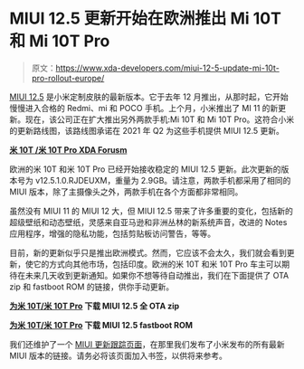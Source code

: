 # MIUI 12.5 更新开始在欧洲推出 Mi 10T 和 Mi 10T Pro

> 原文：<https://www.xda-developers.com/miui-12-5-update-mi-10t-pro-rollout-europe/>

[MIUI 12.5](https://www.xda-developers.com/xiaomi-announces-miui-12-5-mi-redmi-smartphones/) 是小米定制皮肤的最新版本。它于去年 12 月推出，从那时起，它开始慢慢进入合格的 Redmi、mi 和 POCO 手机。上个月，小米推出了 MI 11 的新更新。现在，该公司正在扩大推出另外两款手机:Mi 10T 和 Mi 10T Pro。这符合小米的更新路线图，该路线图承诺在 2021 年 Q2 为这些手机提供 MIUI 12.5 更新。

**[米 10T /米 10T Pro XDA Forusm](https://forum.xda-developers.com/c/xiaomi-mi-10t-10t-pro.11621/)**

欧洲的米 10T 和米 10T Pro 已经开始接收稳定的 MIUI 12.5 更新。此次更新的版本号为 v12.5.1.0.RJDEUXM，重量为 2.9GB。请注意，两款手机都采用了相同的 MIUI 版本，除了主摄像头之外，两款手机在各个方面都非常相同。

虽然没有 MIUI 11 的 MIUI 12 大，但 MIUI 12.5 带来了许多重要的变化，包括新的超级壁纸和动态壁纸，灵感来自亚马逊和非洲丛林的新系统声音，改进的 Notes 应用程序，增强的隐私功能，包括剪贴板访问警告，等等。

目前，新的更新似乎只是推出欧洲模式。然而，它应该不会太久，我们就会看到更新，使它的方式向其他市场，包括印度。欧洲的米 10T 和米 10T Pro 车主可以期待在未来几天收到更新通知。如果你不想等待自动推出，我们在下面提供了 OTA zip 和 fastboot ROM 的链接，供你手动更新。

**[为米 10T/米 10T Pro](https://bigota.d.miui.com/V12.5.1.0.RJDEUXM/miui_APOLLOEEAGlobal_V12.5.1.0.RJDEUXM_bc2b4a9a31_11.0.zip) 下载 MIUI 12.5 全 OTA zip**

**[为米 10T/米 10T Pro](https://bigota.d.miui.com/V12.5.1.0.RJDEUXM/apollo_eea_global_images_V12.5.1.0.RJDEUXM_20210519.0000.00_11.0_eea_57474592d5.tgz) 下载 MIUI 12.5 fastboot ROM**

我们还维护了一个 [MIUI 更新跟踪页面](https://www.xda-developers.com/download-miui-12-stable-update-rolling-out-several-xiaomi-redmi-mi-poco-devices/)，在那里我们发布了小米发布的所有最新 MIUI 版本的链接。请务必将该页面加入书签，以供将来参考。
